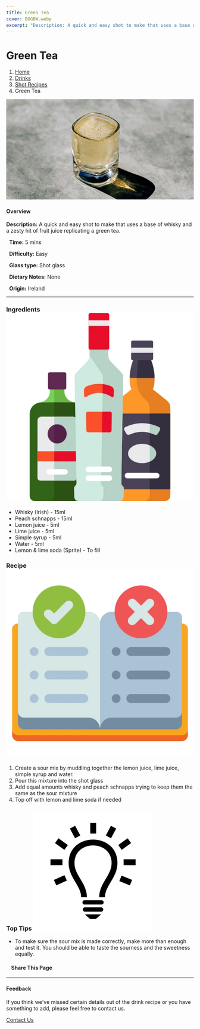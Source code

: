 ```yaml
---
title: Green Tea
cover: BGGBW.webp
excerpt: "Description: A quick and easy shot to make that uses a base of whisky and a zesty hit of fruit juice replicating a green tea."
---
```


# Green Tea

1.  [Home](/)
2.  [Drinks](drinks)
3.  [Shot Recipes](drinks/shotrecipes)
4.  Green Tea

![](/images/greentea.webp)

#### Overview

**Description:** A quick and easy shot to make that uses a base of whisky and a zesty hit of fruit juice replicating a green tea.

  **Time:** 5 mins

  **Difficulty:** Easy

  **Glass type:** Shot glass

  **Dietary Notes:** None

  **Origin:** Ireland

* * *

### Ingredients ![target](/images/liquor.webp)

-   Whisky (Irish) - 15ml
-   Peach schnapps - 15ml
-   Lemon juice - 5ml
-   Lime juice - 5ml
-   Simple syrup - 5ml
-   Water - 5ml
-   Lemon & lime soda (Sprite) - To fill

### Recipe ![target](/images/rules.webp)

1.  Create a sour mix by muddling together the lemon juice, lime juice, simple syrup and water.
2.  Pour this mixture into the shot glass
3.  Add equal amounts whisky and peach schnapps trying to keep them the same as the sour mixture
4.  Top off with lemon and lime soda if needed

### Top Tips ![target](/images/lightbulb.webp)

-   To make sure the sour mix is made correctly, make more than enough and test it. You should be able to taste the sourness and the sweetness equally.

####     Share This Page

[](https://www.facebook.com/sharer/sharer.php?u=beergogglegames.co.uk/Drinks/ShotRecipes/greentea)[](https://www.instagram.com/direct/new/)[](https://twitter.com/intent/tweet?url=beergogglegames.co.uk/Drinks/ShotRecipes/greentea)

* * *

#### Feedback

If you think we've missed certain details out of the drink recipe or you have something to add, please feel free to contact us.

  
  
  
[Contact Us](contact)
